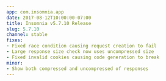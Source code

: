 ```yaml
---
app: com.insomnia.app
date: 2017-08-12T10:00:00-07:00
title: Insomnia v5.7.10 Release
slug: 5.7.10
channel: stable
fixes:
- Fixed race condition causing request creation to fail 
- Large response size check now uses uncompressed size
- Fixed invalid cookies causing code generation to break
minor:
- Show both compressed and uncompressed of responses
---
```

